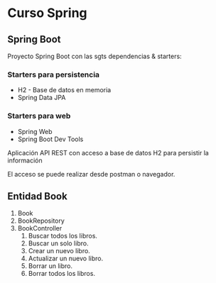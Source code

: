 # Curso Spring

## Spring Boot

Proyecto Spring Boot con las sgts dependencias & starters:

### Starters para persistencia

* H2 - Base de datos en memoria
* Spring Data JPA

### Starters para web

* Spring Web
* Spring Boot Dev Tools

Aplicación API REST con acceso a base de datos H2 para persistir la información

El acceso se puede realizar desde postman o navegador.

## Entidad Book

1. Book
2. BookRepository
3. BookController
   1. Buscar todos los libros.
   2. Buscar un solo libro.
   3. Crear un nuevo libro.
   4. Actualizar un nuevo libro.
   5. Borrar un libro.
   6. Borrar todos los libros.